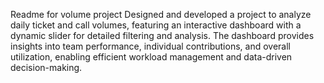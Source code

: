 Readme for volume project
Designed and developed a project to analyze daily ticket and call volumes, featuring an interactive dashboard with a dynamic slider for detailed filtering and analysis. The dashboard provides insights into team performance, individual contributions, and overall utilization, enabling efficient workload management and data-driven decision-making.
